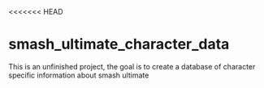 <<<<<<< HEAD
# smash_ultimate_character_data
This is an unfinished project, the goal is to create a database of character specific information about smash ultimate
